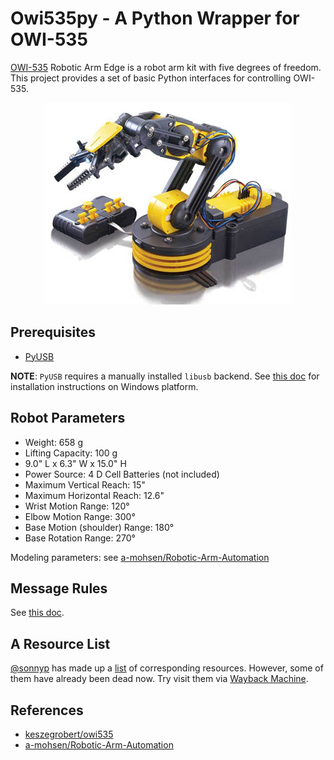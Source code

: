 # Owi535py - A Python Wrapper for OWI-535

[OWI-535](https://owirobot.com/robotic-arm-edge/) Robotic Arm Edge is a robot arm kit with five degrees of freedom. This project provides a set of basic Python interfaces for controlling OWI-535.

<p align="center">
    <img src="./docs/pic/owi535.jpg">
</p>

## Prerequisites

- [PyUSB](https://pyusb.github.io/pyusb/)

**NOTE**: `PyUSB` requires a manually installed `libusb` backend. See [this doc](./docs/libusb-win32.md) for installation instructions on Windows platform.

## Robot Parameters

- Weight: 658 g
- Lifting Capacity: 100 g
- 9.0" L x 6.3" W x 15.0" H
- Power Source: 4 D Cell Batteries (not included)
- Maximum Vertical Reach: 15"
- Maximum Horizontal Reach: 12.6"
- Wrist Motion Range: 120°
- Elbow Motion Range: 300°
- Base Motion (shoulder) Range: 180°
- Base Rotation Range: 270°

Modeling parameters: see [a-mohsen/Robotic-Arm-Automation](https://github.com/a-mohsen/Robotic-Arm-Automation)

## Message Rules

See [this doc](./docs/rules.md).

## A Resource List

[@sonnyp](https://github.com/sonnyp) has made up a [list](https://github.com/sonnyp/owi-535/wiki/Links) of corresponding resources. However, some of them have already been dead now. Try visit them via [Wayback Machine](https://web.archive.org/).

## References

- [keszegrobert/owi535](https://github.com/keszegrobert/owi535)
- [a-mohsen/Robotic-Arm-Automation](https://github.com/a-mohsen/Robotic-Arm-Automation)

